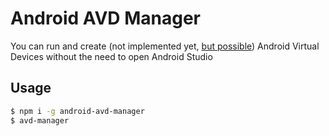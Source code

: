 # Android AVD Manager

You can run and create (not implemented yet, [but possible](https://stackoverflow.com/posts/42840483/revisions)) Android Virtual Devices without the need to open Android Studio

## Usage

```sh
$ npm i -g android-avd-manager
$ avd-manager
```
